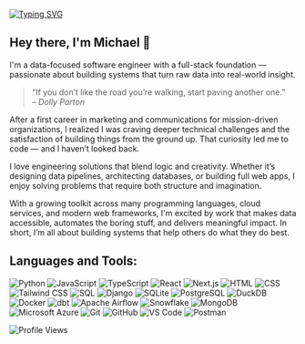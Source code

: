 [![Typing SVG](https://readme-typing-svg.demolab.com?font=Fira+Code&pause=1000&width=435&lines=Data+Engineer;Full+Stack+Developer;Always+Learning+New+Things)](https://git.io/typing-svg)

## Hey there, I'm Michael 👋

I'm a data-focused software engineer with a full-stack foundation — passionate about building systems that turn raw data into real-world insight.

> “If you don’t like the road you’re walking, start paving another one.”  
> *– Dolly Parton*

After a first career in marketing and communications for mission-driven organizations, I realized I was craving deeper technical challenges and the satisfaction of building things from the ground up. That curiosity led me to code — and I haven’t looked back.

I love engineering solutions that blend logic and creativity. Whether it’s designing data pipelines, architecting databases, or building full web apps, I enjoy solving problems that require both structure and imagination.

With a growing toolkit across many programming languages, cloud services, and modern web frameworks, I'm excited by work that makes data accessible, automates the boring stuff, and delivers meaningful impact. In short, I’m all about building systems that help others do what they do best.

## Languages and Tools:

![Python](https://img.shields.io/badge/Python-3776AB?style=for-the-badge&logo=python&logoColor=white)
![JavaScript](https://img.shields.io/badge/JavaScript-F7DF1E?style=for-the-badge&logo=javascript&logoColor=black)
![TypeScript](https://img.shields.io/badge/TypeScript-007ACC?style=for-the-badge&logo=typescript&logoColor=white)
![React](https://img.shields.io/badge/React-20232A?style=for-the-badge&logo=react&logoColor=61DAFB)
![Next.js](https://img.shields.io/badge/Next.js-000000?style=for-the-badge&logo=next.js&logoColor=white)
![HTML](https://img.shields.io/badge/HTML5-E34F26?style=for-the-badge&logo=html5&logoColor=white)
![CSS](https://img.shields.io/badge/CSS3-1572B6?style=for-the-badge&logo=css3&logoColor=white)
![Tailwind CSS](https://img.shields.io/badge/Tailwind_CSS-38B2AC?style=for-the-badge&logo=tailwind-css&logoColor=white)
![SQL](https://img.shields.io/badge/SQL-336791?style=for-the-badge&logo=postgresql&logoColor=white)
![Django](https://img.shields.io/badge/Django-092E20?style=for-the-badge&logo=django&logoColor=white)
![SQLite](https://img.shields.io/badge/SQLite-003B57?style=for-the-badge&logo=sqlite&logoColor=white)
![PostgreSQL](https://img.shields.io/badge/PostgreSQL-4169E1?style=for-the-badge&logo=postgresql&logoColor=white)
![DuckDB](https://img.shields.io/badge/DuckDB-ffcd00?style=for-the-badge&logo=data:image/svg+xml;base64,BASE64_ENCODED_SVG_HERE&logoColor=black)
![Docker](https://img.shields.io/badge/Docker-2496ED?style=for-the-badge&logo=docker&logoColor=white)
![dbt](https://img.shields.io/badge/dbt-FC6D26?style=for-the-badge&logo=dbt&logoColor=white)
![Apache Airflow](https://img.shields.io/badge/Airflow-017CEE?style=for-the-badge&logo=apache-airflow&logoColor=white)
![Snowflake](https://img.shields.io/badge/Snowflake-56B9EB?style=for-the-badge&logo=snowflake&logoColor=white)
![MongoDB](https://img.shields.io/badge/MongoDB-47A248?style=for-the-badge&logo=mongodb&logoColor=white)
![Microsoft Azure](https://img.shields.io/badge/Azure-0078D4?style=for-the-badge&logo=microsoft-azure&logoColor=white)
![Git](https://img.shields.io/badge/Git-F05032?style=for-the-badge&logo=git&logoColor=white)
![GitHub](https://img.shields.io/badge/GitHub-100000?style=for-the-badge&logo=github&logoColor=white)
![VS Code](https://img.shields.io/badge/VS_Code-007ACC?style=for-the-badge&logo=visual-studio-code&logoColor=white)
![Postman](https://img.shields.io/badge/Postman-FF6C37?style=for-the-badge&logo=postman&logoColor=white)



![Profile Views](https://komarev.com/ghpvc/?username=MichaelGalo&color=brightgreen)
